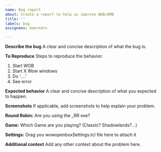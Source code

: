 ```yaml
---
name: Bug report
about: Create a report to help us improve WOB/OMB
title: ''
labels: bug
assignees: mooreatv

---
```


**Describe the bug**
A clear and concise description of what the bug is.

**To Reproduce**
Steps to reproduce the behavior:
1. Start WOB
2. Start X Wow windows
3. Do '....'
4. See error

**Expected behavior**
A clear and concise description of what you expected to happen.

**Screenshots**
If applicable, add screenshots to help explain your problem.

**Round Robin:**
Are you using the _RR exe?

**Game:**
Which Game are you playing? (Classic? Shadowlands?...)

**Settings:**
Drag you wowopenboxSettings.tcl file here to attach it


**Additional context**
Add any other context about the problem here.
